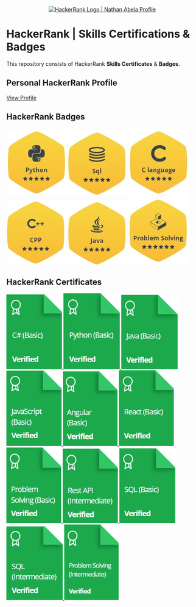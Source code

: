 <p align="center">
    <a href="https://www.hackerrank.com/pb5139">
        <img alt="HackerRank Logo | Nathan Abela Profile" src="https://hrcdn.net/fcore/assets/brand/typemark_60x200-7435b42d20.svg" >
    </a>
</p>

# HackerRank | Skills Certifications & Badges

This repository consists of HackerRank **Skills Certificates** & **Badges**.

## Personal HackerRank Profile

[View Profile](https://www.hackerrank.com/pb5139)

## HackerRank Badges

![Python](/PythonB.jpeg)
![SQL](/SQL.jpeg)
![C Language](/C.jpeg)
![CPP](/CPP.jpeg)
![Java](/Java.jpeg)
![Problem Solving](/Problem.jpeg)

## HackerRank Certificates

<a href="C%23%20(Basic)%20.png">
    <img src="C%23(Basic) Verified.jpeg" alt="C# (Basic) Certificate"/>
</a>
<a href="Python%20(Basic)%20.png">
    <img src="Python(Basic) Verified.jpeg" alt="Python (Basic) Certificate"/>
</a>
<a href="Java%20(Basic)%20.png">
    <img src="Java(Basic) Verified.jpeg" alt="Java (Basic) Certificate"/>
</a>
<a href="JavaScript%20(Basic)%20.png">
    <img src="Javascript(Basic) Verified.jpeg" alt="JavaScript (Basic) Certificate"/>
</a>
<a href="Angular%20(Basic)%20.png">
    <img src="Angular(Basic) Verified.jpeg" alt="Angular (Basic) Certificate"/>
</a>
<a href="React%20(Basic)%20.png">
    <img src="React(Basic) Verified.jpeg" alt="React (Basic) Certificate"/>
</a>
<a href="Problem%20Solving%20(Basic)%20.png">
    <img src="Problem Solving(Basic) Verified.jpeg" alt="Problem Solving (Basic) Certificate"/>
</a>
<a href="REST%20API%20(Intermediate).png">
    <img src="REST API(Intermediate) Verified.jpeg" alt="REST API (Intermediate) Certificate"/>
</a>
<a href="SQL%20(Basic)%20.png">
    <img src="SQL(Basic) Verified.jpeg" alt="SQL (Basic) Certificate"/>
</a>
<a href="SQL%20(Intermediate)%20.png">
    <img src="SQL(Intermediate) Verified.jpeg" alt="SQL (Intermediate) Certificate"/>
</a>
<a href="Problem Solving%20(Intermediate)%20.png">
    <img src="Problem Solving(Intermediate) Verified.jpeg" alt="Problem Solving (Intermediate) Certificate"/>
</a>
